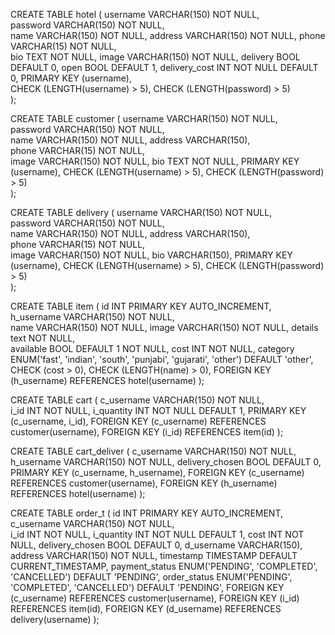 <!-- CREATE TABLE user
(
  username            VARCHAR(150) NOT NULL,                
  password            VARCHAR(150) NOT NULL,                
  name                VARCHAR(150) NOT NULL,                
  PRIMARY KEY         (username)                             
); -->

CREATE TABLE hotel
(
  username            VARCHAR(150) NOT NULL,                
  password            VARCHAR(150) NOT NULL,                
  name                VARCHAR(150) NOT NULL,
  address            VARCHAR(150) NOT NULL,
  phone            VARCHAR(15) NOT NULL,    
  bio                 TEXT NOT NULL,
  image               VARCHAR(150) NOT NULL,
  delivery            BOOL DEFAULT 0,
  open                BOOL DEFAULT 1,
  delivery_cost        INT NOT NULL DEFAULT 0,
  PRIMARY KEY         (username),   
  CHECK (LENGTH(username) > 5),
  CHECK (LENGTH(password) > 5)   
);

<!-- DELIMITER $$
CREATE TRIGGER trig_username_check BEFORE INSERT ON hotel
FOR EACH ROW 
BEGIN 
IF (NEW.username REGEXP '[A-Za-z0-9]+' ) = 0 THEN 
  SIGNAL SQLSTATE '12345'
     SET MESSAGE_TEXT = 'Wroooong!!!';
END IF; 
END$$
DELIMITER ; -->

CREATE TABLE customer
(
  username            VARCHAR(150) NOT NULL,                
  password            VARCHAR(150) NOT NULL,                
  name                VARCHAR(150) NOT NULL,
  address            VARCHAR(150),    
  phone            VARCHAR(15) NOT NULL,  
  image             VARCHAR(150) NOT NULL,
  bio                 TEXT NOT NULL,
  PRIMARY KEY         (username),
  CHECK (LENGTH(username) > 5),
  CHECK (LENGTH(password) > 5)                           
);

CREATE TABLE delivery
(
  username            VARCHAR(150) NOT NULL,                
  password            VARCHAR(150) NOT NULL,                
  name                VARCHAR(150) NOT NULL,
  address            VARCHAR(150),    
  phone            VARCHAR(15) NOT NULL,  
  image               VARCHAR(150) NOT NULL,
  bio                 VARCHAR(150),
  PRIMARY KEY         (username),
    CHECK (LENGTH(username) > 5),
  CHECK (LENGTH(password) > 5)             
);


CREATE TABLE item
(
  id                    INT PRIMARY KEY AUTO_INCREMENT,                
  h_username            VARCHAR(150) NOT NULL,                
  name                  VARCHAR(150) NOT NULL,
  image                 VARCHAR(150) NOT NULL,
  details               text NOT NULL,    
  available             BOOL DEFAULT 1 NOT NULL,
  cost                  INT NOT NULL,
  category              ENUM('fast', 'indian', 'south', 'punjabi', 'gujarati', 'other') DEFAULT 'other',
  CHECK (cost > 0),
  CHECK (LENGTH(name) > 0),
  FOREIGN KEY (h_username) REFERENCES hotel(username)
);

CREATE TABLE cart
(
  c_username               VARCHAR(150) NOT NULL,                
  i_id                     INT NOT NULL,
  i_quantity               INT NOT NULL DEFAULT 1,
  PRIMARY KEY         (c_username, i_id),
  FOREIGN KEY (c_username) REFERENCES customer(username),
  FOREIGN KEY (i_id) REFERENCES item(id)
);

CREATE TABLE cart_deliver
(
  c_username               VARCHAR(150) NOT NULL,                
  h_username                    VARCHAR(150) NOT NULL,
  delivery_chosen          BOOL DEFAULT 0,
  PRIMARY KEY         (c_username, h_username),
  FOREIGN KEY (c_username) REFERENCES customer(username),
  FOREIGN KEY (h_username) REFERENCES hotel(username)
);

<!-- CREATE TABLE deliver
(
  id                         INT PRIMARY KEY AUTO_INCREMENT,
  o_id                         INT                
  c_username                 VARCHAR(150) NOT NULL,                
  h_username                 VARCHAR(150) NOT NULL,
); -->


CREATE TABLE order_t
(
  id                         INT PRIMARY KEY AUTO_INCREMENT,                
  c_username                 VARCHAR(150) NOT NULL,                
  i_id                       INT NOT NULL,
  i_quantity                 INT NOT NULL DEFAULT 1,
  cost                       INT NOT NULL,
  delivery_chosen            BOOL DEFAULT 0,
  d_username                 VARCHAR(150),
  address                    VARCHAR(150) NOT NULL,
  timestamp                 TIMESTAMP DEFAULT CURRENT_TIMESTAMP,
  payment_status             ENUM('PENDING', 'COMPLETED', 'CANCELLED') DEFAULT 'PENDING',
  order_status               ENUM('PENDING', 'COMPLETED', 'CANCELLED') DEFAULT 'PENDING',
  FOREIGN KEY (c_username) REFERENCES customer(username),
  FOREIGN KEY (i_id) REFERENCES item(id),
  FOREIGN KEY (d_username) REFERENCES delivery(username)
);